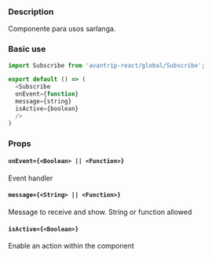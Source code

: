 ### Description
Componente para usos sarlanga.

### Basic use

```javascript
import Subscribe from 'avantrip-react/global/Subscribe';

export default () => (
  <Subscribe
  onEvent={function}
  message={string}
  isActive={boolean}
  />
)
```


### Props

#### `onEvent={<Boolean> || <Function>}`
Event handler

#### `message={<String> || <Function>}`
Message to receive and show. String or function allowed


#### `isActive={<Boolean>}`
Enable an action within the component
